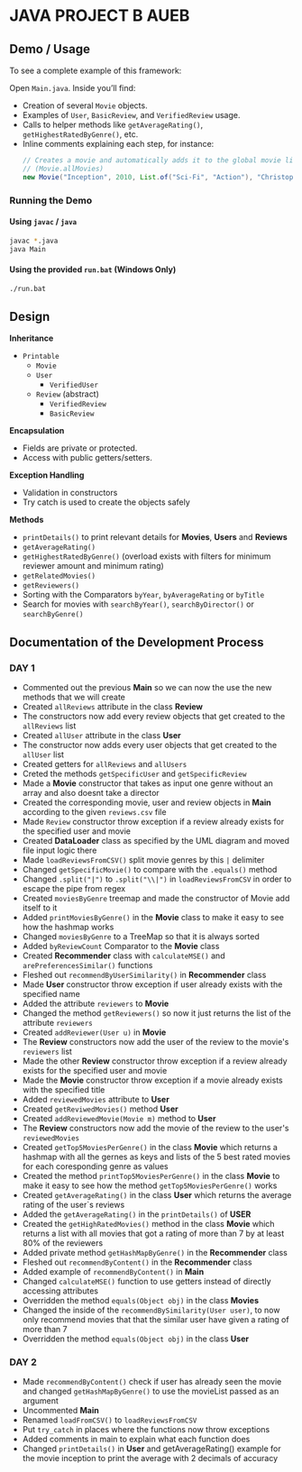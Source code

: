 # JAVA PROJECT B AUEB

## Demo / Usage
To see a complete example of this framework:

Open `Main.java`.
Inside you’ll find:
- Creation of several `Movie` objects.
- Examples of `User`, `BasicReview`, and `VerifiedReview` usage.
- Calls to helper methods like `getAverageRating()`, `getHighestRatedByGenre()`, etc.
- Inline comments explaining each step, for instance:
  ```java
  // Creates a movie and automatically adds it to the global movie list
  // (Movie.allMovies)
  new Movie("Inception", 2010, List.of("Sci-Fi", "Action"), "Christopher Nolan");
  ```

### Running the Demo

#### Using `javac` / `java`
```bash
javac *.java
java Main
```

#### Using the provided `run.bat` (Windows Only)
```bash
./run.bat
```

## Design

**Inheritance**
- `Printable`
  - `Movie`
  - `User`
    - `VerifiedUser`
  - `Review` (abstract)
    - `VerifiedReview`
    - `BasicReview`

**Encapsulation**
- Fields are private or protected.
- Access with public getters/setters.

**Exception Handling**
- Validation in constructors
- Try catch is used to create the objects safely

**Methods**
- `printDetails()` to print relevant details for **Movies**, **Users** and **Reviews**
- `getAverageRating()`
- `getHighestRatedByGenre()` (overload exists with filters for minimum reviewer amount and minimum rating)
- `getRelatedMovies()`
- `getReviewers()`
- Sorting with the Comparators `byYear`, `byAverageRating` or `byTitle`
- Search for movies with `searchByYear()`, `searchByDirector()` or `searchByGenre()`

## Documentation of the Development Process

### DAY 1

- Commented out the previous **Main** so we can now  the use the new methods that we will create
- Created `allReviews` attribute in the class **Review**
- The constructors now add every review objects that get created to the `allReviews` list
- Created `allUser` attribute in the class **User**
- The constructor now adds every user objects that get created to the `allUser` list
- Created getters for `allReviews` and `allUsers`
- Creted the methods `getSpecificUser` and `getSpecificReview`
- Made a **Movie** constructor that takes as input one genre without an array and also doesnt take a director
- Created the corresponding movie, user and review objects in **Main** according to the given `reviews.csv` file
- Made `Review` constructor throw exception if a review already exists for the specified user and movie
- Created **DataLoader** class as specified by the UML diagram and moved file input logic there
- Made `loadReviewsFromCSV()` split movie genres by this `|` delimiter
- Changed `getSpecificMovie()` to compare with the `.equals()` method
- Changed `.split("|")` to `.split("\\|")` in `loadReviewsFromCSV` in order to escape the pipe from regex
- Created `moviesByGenre` treemap and made the constructor of Movie add itself to it
- Added `printMoviesByGenre()` in the **Movie** class to make it easy to see how the hashmap works
- Changed `moviesByGenre` to a TreeMap so that it is always sorted
- Added `byReviewCount` Comparator to the **Movie** class
- Created **Recommender** class with `calculateMSE()` and `arePreferencesSimilar()` functions
- Fleshed out `recommendByUserSimilarity()` in **Recommender** class
- Made **User** constructor throw exception if user already exists with the specified name
- Added the attribute `reviewers` to **Movie**
- Changed the method `getReviewers()` so now it just returns the list of the attribute `reviewers`
- Created `addReviewer(User u)` in **Movie**
- The **Review** constructors now add the user of the review to the movie's `reviewers` list
- Made the other **Review** constructor throw exception if a review already exists for the specified user and movie
- Made the **Movie** constructor throw exception if a movie already exists with the specified title
- Added `reviewedMovies` attribute to **User**
- Created `getReviwedMovies()` method **User**
- Created `addReviewedMovie(Movie m)` method to **User**
- The **Review** constructors now add the movie of the review to the user's `reviewedMovies`
- Created `getTop5MoviesPerGenre()` in the class **Movie** which returns a hashmap with all the gernes as keys and lists of the 5 best rated movies for each coresponding genre as values
- Created the method `printTop5MoviesPerGenre()` in the class **Movie** to make it easy to see how the method `getTop5MoviesPerGenre()` works
- Created `getAverageRating()` in the class **User** which returns the average rating of the user`s reviews
- Added the `getAverageRating()` in the `printDetails()` of **USER**
- Created the `getHighRatedMovies()` method in the class **Movie** which returns a list with all movies that got a rating of more than 7 by at least 80% of the reviewers
- Added private method `getHashMapByGenre()` in the **Recommender** class
- Fleshed out `recommendByContent()` in the **Recommender** class
- Added example of `recommendByContent()` in **Main**
- Changed `calculateMSE()` function to use getters instead of directly accessing attributes
- Overridden the method `equals(Object obj)` in the class **Movies**
- Changed the inside of the `recommendBySimilarity(User user)`, to now only recommend movies that that the similar user have given a rating of more than 7
- Overridden the method `equals(Object obj)` in the class **User**

### DAY 2
- Made `recommendByContent()` check if user has already seen the movie and changed `getHashMapByGenre()` to use the movieList passed as an argument
- Uncommented **Main**
- Renamed `loadFromCSV()` to `loadReviewsFromCSV`
- Put `try_catch` in places where the functions now throw exceptions
- Added comments in main to explain what each function does
- Changed `printDetails()` in **User** and getAverageRating() example for the movie inception to print the average with 2 decimals of accuracy
